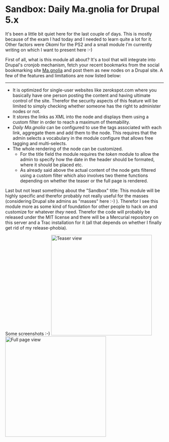 # Sandbox: Daily Ma.gnolia for Drupal 5.x

It's been a little bit quiet here for the last couple of days. This is mostly because of the exam I had today and I needed to learn quite a lot for it. Other factors were _Okami_ for the PS2 and a small module I'm currently writing on which I want to present here :-)

First of all, what is this module all about? It's a tool that will integrate into Drupal's cronjob mechanism, fetch your recent bookmarks from the social bookmarking site [Ma.gnolia](http://ma.gnolia.com) and post them as new nodes on a Drupal site. A few of the features and limitations are now listed below:


-------------------------------


* It is optimized for single-user websites like zerokspot.com where you basically have one person posting the content and having ultimate control of the site. Therefor the security aspects of this feature will be limited to simply checking whether someone has the right to administer nodes or not.
* It stores the links as XML into the node and displays them using a custom filter in order to reach a maximum of themability.
* _Daily Ma.gnolia_ can be configured to use the tags associated with each link, aggregate them and add them to the node. This requires that the admin selects a vocabulary in the module configure that allows free tagging and multi-selects.
* The whole rendering of the node can be customized.
	* For the title field the module requires the _token_ module to allow the admin to specify how the date in the header should be formated, where it should be placed etc.
	* As already said above the actual content of the node gets filtered using a custom filter which also involves two theme functions depending on whether the teaser or the full page is rendered.

Last but not least something about the "Sandbox" title: This module will be highly specific and therefor probably not really useful for the masses (considering Drupal site admins as "masses" here :-) ). Therefor I see this module more as some kind of foundation for other people to hack on and customize for whatever _they_ need. Therefor the code will probably be released under the MIT license and there will be a Mercurial repository on this server and a Trac installation for it (all that depends on whether I finally get rid of my release-phobia).

Some screenshots :-)
<a rel="gallery_dailymagnolia" href="http://zerokspot.com/uploads/dailymagnolia_teaser.png" class="thickbox figure" title="Teaser view"><img width="320px" src="http://zerokspot.com/uploads/dailymagnolia_teaser.png" alt="Teaser view"/></a>
<a rel="gallery_dailymagnolia" href="http://zerokspot.com/uploads/dailymagnolia_page.png" class="thickbox figure" title="Full page view"><img width="320px" src="http://zerokspot.com/uploads/dailymagnolia_page.png" alt="Full page view"/></a>